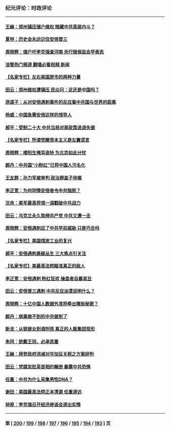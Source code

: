 ### 纪元评论：时政评论
---
#### [王赫：郑州镇压储户维权 暗藏中共高层内斗？](../../pages/nsc1025/n13778869.md?07130330) 
#### [夏林：历史会永远记住安倍晋三](../../pages/nsc1025/n13779359.md?07130330) 
#### [周晓辉：储户吁李克强查河南 央行银保监会早表态](../../pages/nsc1025/n13778633.md?07130330) 
#### [油管热门频道 翻墙必看视频 新闻](ok?07130330)
#### [【名家专栏】左右美国房市的两种力量](../../pages/nsc1025/n13778494.md?07130330) 
#### [田云：郑州维权遭镇压 民众问：这还是中国吗？](../../pages/nsc1025/n13778125.md?07130330) 
#### [逍遥子：从对安倍遇刺事件的反应看中共国与世界的距离](../../pages/nsc1025/n13778149.md?07130330) 
#### [杨威：中国急需安倍这样的领导人](../../pages/nsc1025/n13778099.md?07130330) 
#### [郝平：受制二十大 中共当局对美政策进退失据](../../pages/nsc1025/n13777900.md?07130330) 
#### [【名家专栏】所谓觉醒资本主义是左翼谎言](../../pages/nsc1025/n13777457.md?07130330) 
#### [周晓辉：楼阳生掩耳盗铃 为北京如此分忧](../../pages/nsc1025/n13777752.md?07130330) 
#### [颜丹：中共国“小粉红”已将中国人污名化](../../pages/nsc1025/n13777738.md?07130330) 
#### [王友群：孙力军被审判 政治罪盖子待揭](../../pages/nsc1025/n13777444.md?07130330) 
#### [李正宽：为何同情安倍者令中共恼怒？](../../pages/nsc1025/n13777502.md?07130330) 
#### [沈舟：美军最高将领一语戳破中共战力](../../pages/nsc1025/n13777387.md?07130330) 
#### [田云：乌克兰永久取缔共产党 中共又遭一击](../../pages/nsc1025/n13777463.md?07130330) 
#### [周晓辉：安倍遇刺应了中共早前威胁 只是巧合吗](../../pages/nsc1025/n13777157.md?07130330) 
#### [【名家专栏】美国煤炭工业的复兴](../../pages/nsc1025/n13777125.md?07130330) 
#### [郝平：安倍遇刺悬疑丛生 三大焦点引关注](../../pages/nsc1025/n13777235.md?07130330) 
#### [【名家专栏】美最高法院瞄准真正的敌人](../../pages/nsc1025/n13776470.md?07130330) 
#### [李正宽：安倍遇刺 粉红狂欢 操盘者自暴其丑](../../pages/nsc1025/n13776891.md?07130330) 
#### [田云：安倍晋三遇刺 中共反应淡漠说明什么？](../../pages/nsc1025/n13776868.md?07130330) 
#### [周晓辉：十亿中国人数据外泄将牵出哪些秘密？](../../pages/nsc1025/n13776726.md?07130330) 
#### [颜丹：病毒做不到的中共做到了](../../pages/nsc1025/n13776586.md?07130330) 
#### [新龙：从铁链女到调剂孩 真正的人贩集团现形](../../pages/nsc1025/n13776315.md?07130330) 
#### [朱同：欲戴王冠，必承其重](../../pages/nsc1025/n13776326.md?07130330) 
#### [王赫：拜登政府消减对华加征关税之方案研判](../../pages/nsc1025/n13776300.md?07130330) 
#### [田云：党媒忽批英首相约翰逊 暴露中共恐惧](../../pages/nsc1025/n13776159.md?07130330) 
#### [任重：中共为什么采集男性DNA？](../../pages/nsc1025/n13776284.md?07130330) 
#### [谢田：美国最高法院正本清源 任重道远](../../pages/nsc1025/n13776211.md?07130330) 
#### [钟原：李克强召开经济座谈会道出实情](../../pages/nsc1025/n13775955.md?07130330) 

---
#### 第 [ [200](./200.md?07130330) / [199](./199.md?07130330) / [198](./198.md?07130330) / [197](./197.md?07130330) / [196](./196.md?07130330) / [195](./195.md?07130330) / [194](./194.md?07130330) / [193](./193.md?07130330) ] 页
